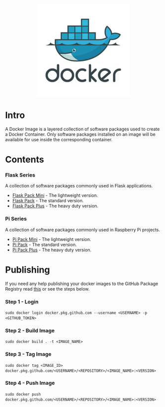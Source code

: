 <p align="center">
  <img width="300" height="300" src="https://github.com/jgphilpott/docker-images/blob/master/icon.jpeg">
</p>

# Intro

A Docker Image is a layered collection of software packages used to create a Docker Container. Only software packages installed on an image will be available for use inside the corresponding container.

# Contents

### Flask Series

A collection of software packages commonly used in Flask applications.

 - [Flask Pack Mini](https://github.com/jgphilpott/docker-images/tree/master/flask-pack-mini#flask-pack-mini) - The lightweight version.
 - [Flask Pack](https://github.com/jgphilpott/docker-images/tree/master/flask-pack#flask-pack) - The standard version.
 - [Flask Pack Plus](https://github.com/jgphilpott/docker-images/tree/master/flask-pack-plus#flask-pack-plus) - The heavy duty version.

### Pi Series

A collection of software packages commonly used in Raspberry Pi projects.

 - [Pi Pack Mini](https://github.com/jgphilpott/docker-images/tree/master/pi-pack-mini#pi-pack-mini) - The lightweight version.
 - [Pi Pack](https://github.com/jgphilpott/docker-images/tree/master/pi-pack#pi-pack) - The standard version.
 - [Pi Pack Plus](https://github.com/jgphilpott/docker-images/tree/master/pi-pack-plus#pi-pack-plus) - The heavy duty version.

# Publishing

If you need any help publishing your docker images to the GitHub Package Registry read [this](https://towardsdatascience.com/setting-up-github-package-registry-with-docker-and-golang-7a75a2533139) or see the steps below.

### Step 1 - Login

`sudo docker login docker.pkg.github.com --username <USERNAME> -p <GITHUB_TOKEN>`

### Step 2 - Build Image

`sudo docker build . -t <IMAGE_NAME>`

### Step 3 - Tag Image

`sudo docker tag <IMAGE_ID> docker.pkg.github.com/<USERNAME>/<REPOSITORY>/<IMAGE_NAME>:<VERSION>`

### Step 4 - Push Image

`sudo docker push docker.pkg.github.com/<USERNAME>/<REPOSITORY>/<IMAGE_NAME>:<VERSION>`
